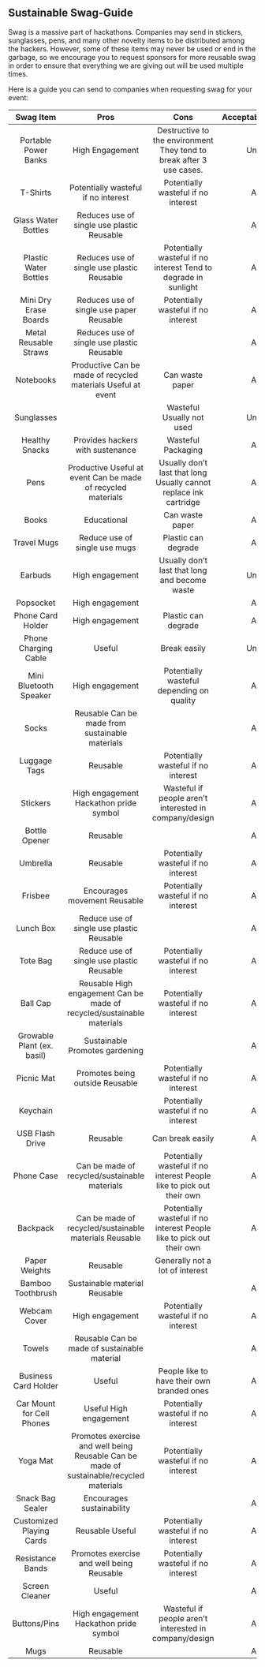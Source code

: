 ## Sustainable Swag-Guide
Swag is a massive part of hackathons. Companies may send in stickers, sunglasses,
pens, and many other novelty items to be distributed among the hackers. However, some of these items may never be used or end in the garbage,
so we encourage you to request sponsors for more reusable swag in order to ensure that everything we are giving out will be used multiple times.

Here is a guide you can send to companies when requesting swag for your event:

|          Swag Item         	|                                                                                      Pros 	| Cons                                                                   	| Acceptable/Unacceptable 	|
|:--------------------------:   |:------------------------------------------------------------------------------------------:	|:------------------------------------------------------------------------:	|:-------------------------:|
| Portable Power Banks       	| High Engagement                                                                           	| Destructive to the environment  They tend to break after 3 use cases.  	| Unacceptable            	|
| T-Shirts                   	| Potentially wasteful if no interest                                                       	| Potentially wasteful if no interest                                    	| Acceptable              	|
| Glass Water Bottles        	| Reduces use of single use plastic  Reusable                                               	|                                                                        	| Acceptable              	|
| Plastic Water Bottles      	| Reduces use of single use plastic  Reusable                                               	| Potentially wasteful if no interest  Tend to degrade in sunlight       	| Acceptable              	|
| Mini Dry Erase Boards      	| Reduces use of single use paper  Reusable                                                 	| Potentially wasteful if no interest                                    	| Acceptable              	|
| Metal Reusable Straws      	| Reduces use of single use plastic  Reusable                                               	|                                                                        	| Acceptable              	|
| Notebooks                  	| Productive   Can be made of recycled materials  Useful at event                           	| Can waste paper                                                        	| Acceptable              	|
| Sunglasses                 	|                                                                                           	| Wasteful   Usually not used                                            	| Unacceptable            	|
| Healthy Snacks             	| Provides hackers with sustenance                                                          	| Wasteful Packaging                                                     	| Acceptable              	|
| Pens                       	| Productive   Useful at event  Can be made of recycled materials                           	| Usually don’t last that long  Usually cannot replace ink cartridge     	| Acceptable              	|
| Books                      	| Educational                                                                               	| Can waste paper                                                        	| Acceptable              	|
| Travel Mugs                	| Reduce use of single use mugs                                                             	| Plastic can degrade                                                    	| Acceptable              	|
| Earbuds                    	| High engagement                                                                           	| Usually don’t last that long and become waste                          	| Unacceptable            	|
| Popsocket                  	| High engagement                                                                           	|                                                                        	| Acceptable              	|
| Phone Card Holder          	| High engagement                                                                           	| Plastic can degrade                                                    	| Acceptable              	|
| Phone Charging Cable       	| Useful                                                                                    	| Break easily                                                           	| Unacceptable            	|
| Mini Bluetooth Speaker     	| High engagement                                                                           	| Potentially wasteful depending on quality                              	| Acceptable              	|
| Socks                      	| Reusable  Can be made from sustainable materials                                          	|                                                                        	| Acceptable              	|
| Luggage Tags               	| Reusable                                                                                  	| Potentially wasteful if no interest                                    	| Acceptable              	|
| Stickers                   	| High engagement   Hackathon pride symbol                                                  	| Wasteful if people aren’t interested in company/design                 	| Acceptable              	|
| Bottle Opener              	| Reusable                                                                                  	|                                                                        	| Acceptable              	|
| Umbrella                   	| Reusable                                                                                  	| Potentially wasteful if no interest                                    	| Acceptable              	|
| Frisbee                    	| Encourages movement  Reusable                                                             	| Potentially wasteful if no interest                                    	| Acceptable              	|
| Lunch Box                  	| Reduce use of single use plastic  Reusable                                                	|                                                                        	| Acceptable              	|
| Tote Bag                   	| Reduce use of single use plastic  Reusable                                                	| Potentially wasteful if no interest                                    	| Acceptable              	|
| Ball Cap                   	| Reusable  High engagement  Can be made of recycled/sustainable materials                  	| Potentially wasteful if no interest                                    	| Acceptable              	|
| Growable Plant (ex. basil) 	| Sustainable   Promotes gardening                                                          	|                                                                        	| Acceptable              	|
| Picnic Mat                 	| Promotes being outside  Reusable                                                          	| Potentially wasteful if no interest                                    	| Acceptable              	|
| Keychain                   	|                                                                                           	| Potentially wasteful if no interest                                    	| Acceptable              	|
| USB Flash Drive            	| Reusable                                                                                  	| Can break easily                                                       	| Acceptable              	|
| Phone Case                 	| Can be made of recycled/sustainable materials                                             	| Potentially wasteful if no interest  People like to pick out their own 	| Acceptable              	|
| Backpack                   	| Can be made of recycled/sustainable materials  Reusable                                   	| Potentially wasteful if no interest  People like to pick out their own 	| Acceptable              	|
| Paper Weights              	| Reusable                                                                                  	| Generally not a lot of interest                                        	|                         	|
| Bamboo Toothbrush          	| Sustainable material  Reusable                                                            	|                                                                        	| Acceptable              	|
| Webcam Cover               	| High engagement                                                                           	| Potentially wasteful if no interest                                    	| Acceptable              	|
| Towels                     	| Reusable  Can be made of sustainable material                                             	|                                                                        	| Acceptable              	|
| Business Card Holder       	| Useful                                                                                    	| People like to have their own branded ones                             	| Acceptable              	|
| Car Mount for Cell Phones  	| Useful  High engagement                                                                   	| Potentially wasteful if no interest                                    	| Acceptable              	|
| Yoga Mat                   	| Promotes exercise and well being  Reusable  Can be made of sustainable/recycled materials 	| Potentially wasteful if no interest                                    	| Acceptable              	|
| Snack Bag Sealer           	| Encourages sustainability                                                                 	|                                                                        	| Acceptable              	|
| Customized Playing Cards   	| Reusable  Useful                                                                          	| Potentially wasteful if no interest                                    	| Acceptable              	|
| Resistance Bands           	| Promotes exercise and well being  Reusable                                                	| Potentially wasteful if no interest                                    	| Acceptable              	|
| Screen Cleaner             	| Useful                                                                                    	|                                                                        	| Acceptable              	|
| Buttons/Pins               	| High engagement   Hackathon pride symbol                                                  	| Wasteful if people aren’t interested in company/design                 	| Acceptable              	|
| Mugs                       	| Reusable                                                                                  	|                                                                        	| Acceptable              	|
